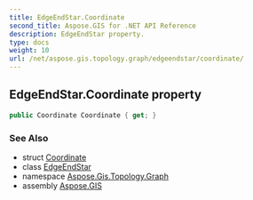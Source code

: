 ```yaml
---
title: EdgeEndStar.Coordinate
second_title: Aspose.GIS for .NET API Reference
description: EdgeEndStar property. 
type: docs
weight: 10
url: /net/aspose.gis.topology.graph/edgeendstar/coordinate/
---
```

## EdgeEndStar.Coordinate property

```csharp
public Coordinate Coordinate { get; }
```

### See Also

* struct [Coordinate](../../../aspose.gis.common/coordinate/)
* class [EdgeEndStar](../)
* namespace [Aspose.Gis.Topology.Graph](../../edgeendstar/)
* assembly [Aspose.GIS](../../../)



